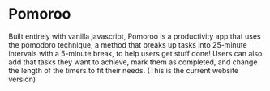 # Pomoroo

Built entirely with vanilla javascript, Pomoroo is a productivity app that uses the pomodoro technique, a method that breaks up tasks into 25-minute intervals with a 5-minute break, to help users get stuff done! Users can also add that tasks they want to achieve, mark them as completed, and change the length of the timers to fit their needs. (This is the current website version)

